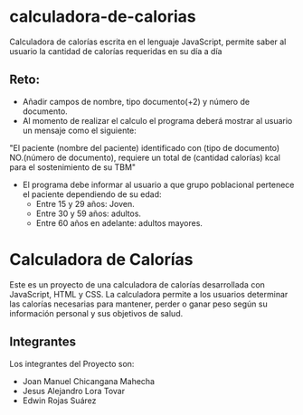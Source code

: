 # calculadora-de-calorias
 
Calculadora de calorías escrita en el lenguaje JavaScript,
permite saber al usuario la cantidad de calorías requeridas
en su día a día


## Reto:
* Añadir campos de nombre, tipo documento(+2) y número de documento.
* Al momento de realizar el calculo el programa deberá mostrar al usuario
un mensaje como el siguiente:

"El paciente (nombre del paciente) identificado con (tipo de documento)
NO.(número de documento), requiere un total de (cantidad calorías) kcal
para el sostenimiento de su TBM"

* El programa debe informar al usuario a que grupo poblacional pertenece
el paciente dependiendo de su edad:
    - Entre 15 y 29 años: Joven.
    - Entre 30 y 59 años: adultos.
    - Entre 60 años en adelante: adultos mayores.

# Calculadora de Calorías

Este es un proyecto de una calculadora de calorías desarrollada con JavaScript, HTML y CSS. La calculadora permite a los usuarios determinar las calorías necesarias para mantener, perder o ganar peso según su información personal y sus objetivos de salud.


## Integrantes 

Los integrantes del Proyecto son:

- Joan Manuel Chicangana Mahecha
- Jesus Alejandro Lora Tovar
- Edwin Rojas Suárez

